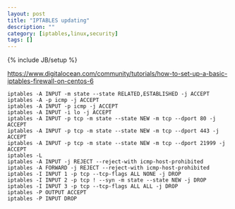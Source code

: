 ```yaml
---
layout: post
title: "IPTABLES updating"
description: ""
category: [iptables,linux,security]
tags: []
---
```

{% include JB/setup %}


<https://www.digitalocean.com/community/tutorials/how-to-set-up-a-basic-iptables-firewall-on-centos-6>


    iptables -A INPUT -m state --state RELATED,ESTABLISHED -j ACCEPT
    iptables -A -p icmp -j ACCEPT
    iptables -A INPUT -p icmp -j ACCEPT
    iptables -A INPUT -i lo -j ACCEPT
    iptables -A INPUT -p tcp -m state --state NEW -m tcp --dport 80 -j ACCEPT
    iptables -A INPUT -p tcp -m state --state NEW -m tcp --dport 443 -j ACCEPT
    iptables -A INPUT -p tcp -m state --state NEW -m tcp --dport 21999 -j ACCEPT
    iptables -L
    iptables -A INPUT -j REJECT --reject-with icmp-host-prohibited
    iptables -A FORWARD -j REJECT --reject-with icmp-host-prohibited
    iptables -I INPUT 1 -p tcp --tcp-flags ALL NONE -j DROP
    iptables -I INPUT 2 -p tcp ! --syn -m state --state NEW -j DROP
    iptables -I INPUT 3 -p tcp --tcp-flags ALL ALL -j DROP
    iptables -P OUTPUT ACCEPT
    iptables -P INPUT DROP




